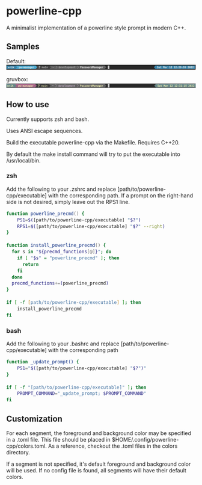 # powerline-cpp
A minimalist implementation of a powerline style prompt in modern C++.

## Samples
Default:
![default colors](images/default-colors.png "default colors")

gruvbox:
![gruvbox colors](images/gruvbox-colors.png "gruvbox colors")

## How to use
Currently supports zsh and bash.

Uses ANSI escape sequences.

Build the executable powerline-cpp via the Makefile. Requires C++20.

By default the make install command will try to put the executable into /usr/local/bin.

### zsh
Add the following to your .zshrc and replace [path/to/powerline-cpp/executable] with the corresponding path.
If a prompt on the right-hand side is not desired, simply leave out the
RPS1 line.
```zsh
function powerline_precmd() {
    PS1=$([path/to/powerline-cpp/executable] "$?")
    RPS1=$([path/to/powerline-cpp/executable] "$?" --right)
}

function install_powerline_precmd() {
  for s in "${precmd_functions[@]}"; do
    if [ "$s" = "powerline_precmd" ]; then
      return
    fi
  done
  precmd_functions+=(powerline_precmd)
}

if [ -f [path/to/powerline-cpp/executable] ]; then
    install_powerline_precmd
fi
```

### bash
Add the following to your .bashrc and replace [path/to/powerline-cpp/executable] with the corresponding path
```bash
function _update_prompt() {
    PS1="$([path/to/powerline-cpp/executable] "$?")"
}

if [ -f "[path/to/powerline-cpp/executable]" ]; then
    PROMPT_COMMAND="_update_prompt; $PROMPT_COMMAND"
fi
```

## Customization
For each segment, the foreground and background color may be specified in a .toml
file. This file should be placed in $HOME/.config/powerline-cpp/colors.toml. As
a reference, checkout the .toml files in the colors directory.

If a segment is not specified, it's default foreground and background color
will be used. If no config file is found, all segments will have their default colors.

